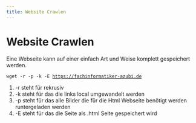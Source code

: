```yaml
---
title: Website Crawlen
---
```


# Website Crawlen

Eine Webseite kann auf einer einfach Art und Weise komplett gespeichert
werden.

`wget -r -p -k -E `[`https://fachinformatiker-azubi.de`]

1.  -r steht für rekrusiv
2.  -k steht für das die links local umgewandelt werden
3.  -p steht für das alle Bilder die für die Html Webseite benötigt
    werden runtergeladen werden
4.  -E steht für das die Seite als .html Seite gespeichert wird

  [`https://fachinformatiker-azubi.de`]: https://fachinformatiker-azubi.de
